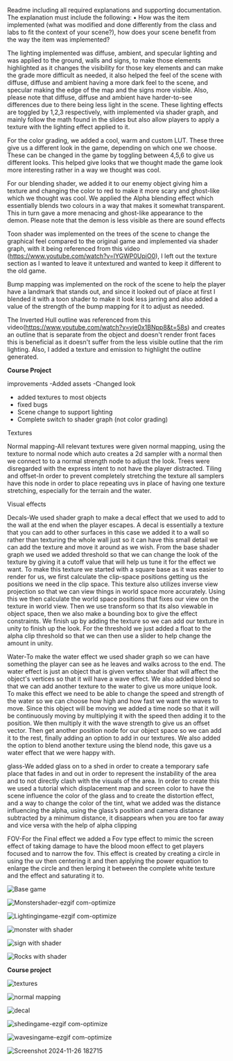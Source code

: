 Readme including all required explanations and supporting documentation. The
explanation must include the following:
▪ How was the item implemented (what was modified and done differently
from the class and labs to fit the context of your scene?), how does your
scene benefit from the way the item was implemented?


The lighting  implemented was diffuse, ambient, and specular lighting and was applied to the ground, walls and signs, to make those elements highlighted as it changes the visibility for those key elements and can make the grade more difficult as needed, it also helped the feel of the scene with diffuse, diffuse and ambient having a more dark feel to the scene, and specular making  the edge of the map and the signs more visible. Also, please note that diffuse, diffuse and ambient have harder-to-see differences due to there being less light in the scene. These lighting effects are toggled by 1,2,3 respectively, with implemented via shader graph, and mainly follow the math found in the slides but also allow players to apply a texture with the lighting effect applied to it.        


For the color grading, we added a cool, warm and custom LUT. These three give us a different look in the game, depending on which one we choose. These can be changed in the game by toggling between 4,5,6 to give us different looks. This helped give looks that we thought made the game look more interesting rather in a way we thought was cool.  

For our blending shader, we added it to our enemy object giving him a texture and changing the color to red to make it more scary and ghost-like which we thought was cool. We applied the Alpha blending effect which essentially blends two colours in a way that makes it somewhat transparent. This in turn gave a more menacing and ghost-like appearance to the demon. Please note that the demon is less visible as there are sound 
effects

Toon shader was implemented on the trees of the scene to change the graphical feel compared to the original game and implemented via shader graph, with it being referenced from this video (https://www.youtube.com/watch?v=lYGWP0UpiO0), I left out the texture section as I wanted to leave it untextured and wanted to keep it different to the old game.

Bump mapping was implemented on the rock of the scene to help the player have a landmark that stands out, and since it looked out of place at first I blended it with a toon shader to make it look less jarring and also added a value of the strength of the bump mapping for it to adjust as needed.

The Inverted Hull outline was referenced from this video(https://www.youtube.com/watch?v=vje0x1BNpp8&t=58s) and creates an outline that is separate from the object and doesn't render front faces this is beneficial as it doesn't suffer from the less visible outline that the rim lighting. Also, I added a texture and emission to highlight the outline generated.  

**Course Project**

improvements 
-Added assets
-Changed look
- added textures to most objects
- fixed bugs
- Scene change to support lighting 
- Complete switch to shader graph (not color grading)

Textures

Normal mapping-All relevant textures were given normal mapping, using the texture to normal node which auto creates a 2d sampler with a normal then we connect to to a normal strength node to adjust the look. Trees were disregarded with the express intent to not have the player distracted.
Tiling and offset-In order to prevent completely stretching the texture all samplers have this node in order to place repeating uvs in place of having one texture stretching, especially for the terrain and the water.  

Visual effects

Decals-We used shader graph to make a decal effect that we used to add to the wall at the end when the player escapes. A decal is essentially a texture that you can add to other surfaces in this case we added it to a wall so rather than texturing the whole wall just so it can have this small detail we can add the texture and move it around as we wish. From the base shader graph we used we added threshold so that we can change the look of the texture by giving it a cutoff value that will help us tune it for the effect we want. To make this texture we started with a square base as it was easier to render for us, we first calculate the clip-space positions getting us the positions we need in the clip space. This texture also utilizes inverse view projection so that we can view things in world space more accurately. Using this we then calculate the world space positions that fixes our view on the texture in world view. Then we use transform so that its also viewable in object space, then we also make a bounding box to give the effect constraints. We finish up by adding the texture so we can add our texture in unity to finish up the look. For the threshold we just added a float to the alpha clip threshold so that we can then use a slider to help change the amount in unity. 

Water-To make the water effect we used shader graph so we can have something the player can see as he leaves and walks across to the end. The water effect is just an object that is given vertex shader that will affect the object's vertices so that it will have a wave effect. We also added blend so that we can add another texture to the water to give us more unique look. To make this effect we need to be able to change the speed and strength of the water so we can choose how high and how fast we want the waves to move. Since this object will be moving we added a time node so that it will be continuously moving by multiplying it with the speed then adding it to the position. We then multiply it with the wave strength to give us an offset vector. Then get another position node for our object space so we can add it to the rest, finally adding an option to add in our textures. We also added the option to blend another texture using the blend node, this gave us a water effect that we were happy with.

glass-We added glass on to a shed in order to create a temporary safe place that fades in and out in order to represent the instability of the area and to not directly clash with the visuals of the area. In order to create this we used a tutorial which displacement map and screen color to have the scene influence the color of the glass and to create the distortion effect, and a way to change the color of the tint, what we added was the distance influencing the alpha, using the glass’s position and camera distance subtracted by a minimum distance, it disappears when you are too far away and vice versa with the help of alpha clipping 

FOV-For the Final effect we added a Fov type effect to mimic the screen effect of taking damage to have the blood moon effect to get players focused and to narrow the fov. This effect is created by creating a circle in using the uv then centering it and then applying the power equation to enlarge the circle and then lerping it between the complete white texture and the effect and saturating it to.



![Base game](https://github.com/user-attachments/assets/25751c0a-45f1-412a-bcb1-7b0a5647f4d3)

![Monstershader-ezgif com-optimize](https://github.com/user-attachments/assets/325bb0e6-57b0-40b8-86eb-82bdb832081a)

![Lightingingame-ezgif com-optimize](https://github.com/user-attachments/assets/0d4dc0e9-503e-48c9-b23f-ccc89fac1e26)

![monster with shader](https://github.com/user-attachments/assets/e867c59d-ebd1-4fca-9a81-eb6d378df2d4)

![sign with shader](https://github.com/user-attachments/assets/b7aa1ff0-751c-4a27-ab3a-465f68425a1e)

![Rocks with shader](https://github.com/user-attachments/assets/dafe8b9f-325c-4c85-b08c-4865137768be)

**Course project**

![textures](https://github.com/user-attachments/assets/bbc0b48a-5afd-48e4-bd80-9c6be5164786)

![normal mapping](https://github.com/user-attachments/assets/28a63f0f-df09-4813-9bfe-568b10e20f8b)

![decal](https://github.com/user-attachments/assets/0fea758a-3dac-4cee-84d2-2e411b34ead1)

![shedingame-ezgif com-optimize](https://github.com/user-attachments/assets/d02ea890-d8a0-43fb-8346-3c74ac26fd24)

![wavesingame-ezgif com-optimize](https://github.com/user-attachments/assets/7272f68d-03d8-49cd-bc30-50865ab9399a)

![Screenshot 2024-11-26 182715](https://github.com/user-attachments/assets/975f31e5-1eb3-46f3-baaf-4515a44a149f)








